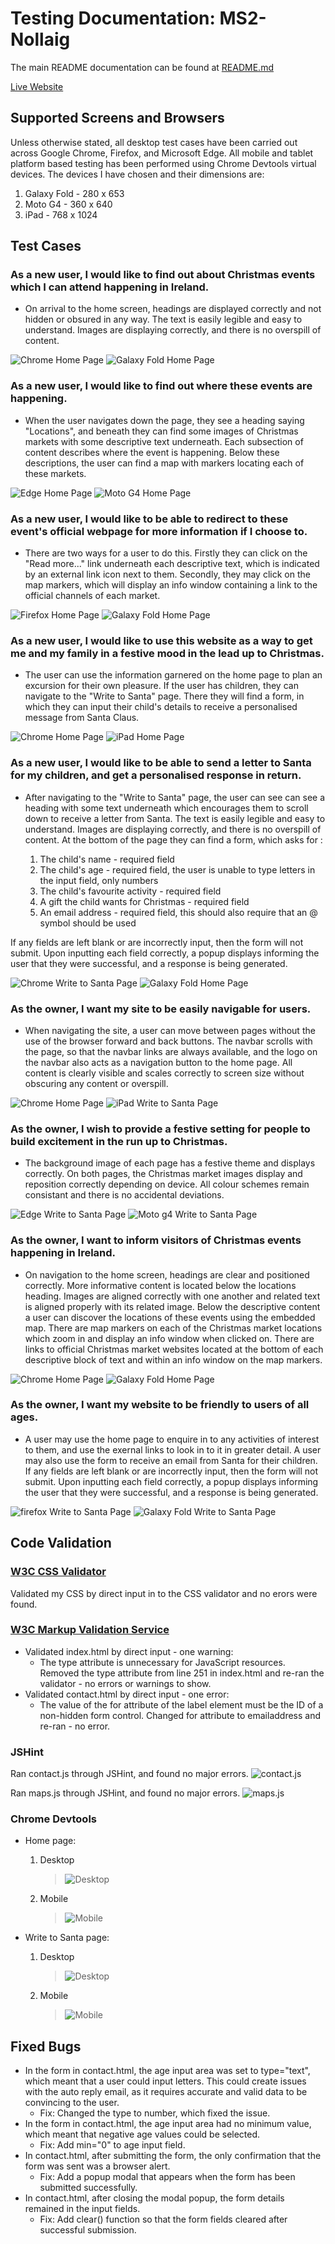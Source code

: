 # Testing Documentation: MS2-Nollaig

The main README documentation can be found at [README.md](README.md)

[Live Website](https://m-e-c-20.github.io/MS2-Nollaig/)

## Supported Screens and Browsers

 Unless otherwise stated, all desktop test cases have been carried out across Google Chrome, Firefox, and Microsoft Edge.
All mobile and tablet platform based testing has been performed using Chrome Devtools virtual devices.
The devices I have chosen and their dimensions are:
 1. Galaxy Fold - 280 x 653
 2. Moto G4 - 360 x 640
 3. iPad - 768 x 1024

## Test Cases

### As a new user, I would like to find out about Christmas events which I can attend happening in Ireland.
- On arrival to the home screen, headings are displayed correctly and not hidden or obsured in any way.
The text is easily legible and easy to understand. Images are displaying correctly, and there is no overspill of content.

![Chrome Home Page](screenshots/chrome-home.jpg) ![Galaxy Fold Home Page](screenshots/galaxyfold-home.jpg)

### As a new user, I would like to find out where these events are happening.
- When the user navigates down the page, they see a heading saying "Locations", and beneath they can find some images of Christmas markets with some descriptive text underneath.
Each subsection of content describes where the event is happening.
Below these descriptions, the user can find a map with markers locating each of these markets.

![Edge Home Page](screenshots/edge-home.jpg) ![Moto G4 Home Page](screenshots/motog4-home.jpg)

### As a new user, I would like to be able to redirect to these event's official webpage for more information if I choose to.
- There are two ways for a user to do this.
Firstly they can click on the "Read more..." link underneath each descriptive text, which is indicated by an external link icon next to them.
Secondly, they may click on the map markers, which will display an info window containing a link to the official channels of each market.

![Firefox Home Page](screenshots/firefox-home.jpg) ![Galaxy Fold Home Page](screenshots/ipad-home.jpg)

### As a new user, I would like to use this website as a way to get me and my family in a festive mood in the lead up to Christmas.
- The user can use the information garnered on the home page to plan an excursion for their own pleasure.
If the user has children, they can navigate to the "Write to Santa" page.
There they will find a form, in which they can input their child's details to receive a personalised message from Santa Claus.

![Chrome Home Page](screenshots/chrome-home.jpg) ![iPad Home Page](screenshots/galaxyfold-home.jpg)

### As a new user, I would like to be able to send a letter to Santa for my children, and get a personalised response in return.
- After navigating to the "Write to Santa" page, the user can see can see a heading with some text underneath which encourages them to scroll down to receive a letter from Santa.
The text is easily legible and easy to understand. 
Images are displaying correctly, and there is no overspill of content.
At the bottom of the page they can find a form, which asks for :

    1. The child's name - required field
    2. The child's age - required field, the user is unable to type letters in the input field, only numbers
    3. The child's favourite activity - required field
    4. A gift the child wants for Christmas - required field
    5. An email address - required field, this should also require that an @ symbol should be used

If any fields are left blank or are incorrectly input, then the form will not submit.
Upon inputting each field correctly, a popup displays informing the user that they were successful, and a response is being generated.

![Chrome Write to Santa Page](screenshots/chrome-contact.jpg) ![Galaxy Fold Home Page](screenshots/galaxyfold-contact.jpg)

### As the owner, I want my site to be easily navigable for users.
- When navigating the site, a user can move between pages without the use of the browser forward and back buttons.
The navbar scrolls with the page, so that the navbar links are always available, and the logo on the navbar also acts as a navigation button to the home page.
All content is clearly visible and scales correctly to screen size without obscuring any content or overspill.

![Chrome Home Page](screenshots/chrome-home.jpg) ![iPad Write to Santa Page](screenshots/ipad-contact.jpg)

### As the owner, I wish to provide a festive setting for people to build excitement in the run up to Christmas.
- The background image of each page has a festive theme and displays correctly.
On both pages, the Christmas market images display and reposition correctly depending on device.
All colour schemes remain consistant and there is no accidental deviations.

![Edge Write to Santa Page](screenshots/edge-contact.jpg) ![Moto g4 Write to Santa Page](screenshots/motog4-contact.jpg)

### As the owner, I want to inform visitors of Christmas events happening in Ireland.
- On navigation to the home screen, headings are clear and positioned correctly.
More informative content is located below the locations heading.
Images are aligned correctly with one another and related text is aligned properly with its related image.
Below the descriptive content a user can discover the locations of these events using the embedded map.
There are map markers on each of the Christmas market locations which zoom in and display an info window when clicked on.
There are links to official Christmas market websites located at the bottom of each descriptive block of text and within an info window on the map markers.

![Chrome Home Page](screenshots/chrome-home.jpg) ![Galaxy Fold Home Page](screenshots/galaxyfold-home.jpg)

### As the owner, I want my website to be friendly to users of all ages.
- A user may use the home page to enquire in to any activities of interest to them, and use the exernal links to look in to it in greater detail.
A user may also use the form to receive an email from Santa for their children.
If any fields are left blank or are incorrectly input, then the form will not submit.
Upon inputting each field correctly, a popup displays informing the user that they were successful, and a response is being generated.

![firefox Write to Santa Page](screenshots/firefox-contact.jpg) ![Galaxy Fold Write to Santa Page](screenshots/galaxyfold-contact.jpg)

## Code Validation

### [W3C CSS Validator](https://jigsaw.w3.org/css-validator/#validate_by_input)
Validated my CSS by direct input in to the CSS validator and no erors were found.

### [W3C Markup Validation Service](https://validator.w3.org/#validate_by_input)
- Validated index.html by direct input - one warning: 
   -  The type attribute is unnecessary for JavaScript resources.
Removed the type attribute from line 251 in index.html and re-ran the validator - no errors or warnings to show.
- Validated contact.html by direct input - one error:
    - The value of the for attribute of the label element must be the ID of a non-hidden form control. Changed for attribute to emailaddress and re-ran - no error.

### JSHint
Ran contact.js through JSHint, and found no major errors.
![contact.js](audits/contact-js.jpg)

Ran maps.js through JSHint, and found no major errors.
![maps.js](audits/maps-js.jpg)

### Chrome Devtools
- Home page:
    1. Desktop
        >  ![Desktop](audits/home-desktop.jpg)
    2. Mobile
        > ![Mobile](audits/home-mobile.jpg)

- Write to Santa page:
    1. Desktop
        > ![Desktop](audits/contact-desktop.jpg)
    2. Mobile
        > ![Mobile](audits/contact-mobile.jpg)

## Fixed Bugs
- In the form in contact.html, the age input area was set to type="text", which meant that a user could input letters. 
This could create issues with the auto reply email, as it requires accurate and valid data to be convincing to the user.
    - Fix: Changed the type to number, which fixed the issue.
- In the form in contact.html, the age input area had no minimum value, which meant that negative age values could be selected.
    - Fix: Add min="0" to age input field.
- In contact.html, after submitting the form, the only confirmation that the form was sent was a browser alert.
    - Fix: Add a popup modal that appears when the form has been submitted successfully.
- In contact.html, after closing the modal popup, the form details remained in the input fields.
    - Fix: Add clear() function so that the form fields cleared after successful submission.
